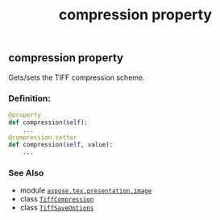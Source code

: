 ﻿---
title: compression property
second_title: Aspose.TeX for Python via .NET API References
description: 
type: docs
weight: 30
url: /python-net/aspose.tex.presentation.image/tiffsaveoptions/compression/
is_root: false
---

## compression property


Gets/sets the TIFF compression scheme.
### Definition:
```python
@property
def compression(self):
    ...
@compression.setter
def compression(self, value):
    ...
```

### See Also
* module [`aspose.tex.presentation.image`](../../)
* class [`TiffCompression`](/tex/python-net/aspose.tex.presentation.image/tiffcompression)
* class [`TiffSaveOptions`](/tex/python-net/aspose.tex.presentation.image/tiffsaveoptions)
